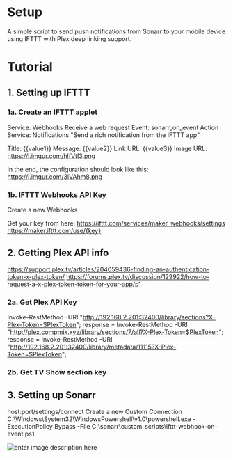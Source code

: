 
# Setup
A simple script to send push notifications from Sonarr to your mobile device using IFTTT with Plex deep linking support.

# Tutorial

## 1. Setting up IFTTT
### 1a. Create an IFTTT applet
Service: Webhooks
Receive a web request
Event: sonarr_on_event
Action Service: Notifications
"Send a rich notification from the IFTTT app"

Title: {{value1}}
Message: {{value2}}
Link URL: {{value3}}
Image URL: https://i.imgur.com/hlfVtI3.png

In the end, the configuration should look like this: https://i.imgur.com/3lVAhm8.png

### 1b.  IFTTT Webhooks API Key
Create a new Webhooks


Get your key from here:
https://ifttt.com/services/maker_webhooks/settings
https://maker.ifttt.com/use/{key}
## 2. Getting Plex API info

https://support.plex.tv/articles/204059436-finding-an-authentication-token-x-plex-token/
https://forums.plex.tv/discussion/129922/how-to-request-a-x-plex-token-token-for-your-app/p1



### 2a. Get Plex API Key
Invoke-RestMethod -URI "http://192.168.2.201:32400/library/sections?X-Plex-Token=$PlexToken";
response = Invoke-RestMethod -URI "http://plex.compmix.xyz/library/sections/7/all?X-Plex-Token=$PlexToken";
response = Invoke-RestMethod -URI "http://192.168.2.201:32400/library/metadata/11115?X-Plex-Token=$PlexToken";

### 2b. Get TV Show section key


## 3. Setting up Sonarr
host:port/settings/connect
Create a new Custom Connection
C:\Windows\System32\WindowsPowershell\v1.0\powershell.exe
-ExecutionPolicy Bypass -File C:\sonarr\custom_scripts\ifttt-webhook-on-event.ps1

![enter image description here](https://i.imgur.com/3iyZuFm.png)


<!--stackedit_data:
eyJoaXN0b3J5IjpbMTA4OTE2ODcwNCwtMzY1Mzc4NDc0LC0xOD
U5ODc4Nzc5LC0xMTM2OTU4MDgxXX0=
-->